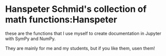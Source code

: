 # Hanspeter Schmid's collection of math functions:Hanspeter

these are the functions  that I use myself to create documentation in Jupyter
with SymPy and NumPy.

They are mainly for me and my students, but if you like them, usen them!